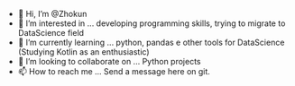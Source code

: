 - 👋 Hi, I’m @Zhokun
- 👀 I’m interested in ... developing programming skills, trying to migrate to DataScience field
- 🌱 I’m currently learning ... python, pandas e other tools for DataScience (Studying Kotlin as an enthusiastic)
- 💞️ I’m looking to collaborate on ... Python projects
- 📫 How to reach me ... Send a message here on git.

<!---
Zhokun/Zhokun is a ✨ special ✨ repository because its `README.md` (this file) appears on your GitHub profile.
You can click the Preview link to take a look at your changes.
--->
